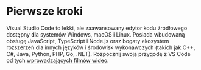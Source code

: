 # Pierwsze kroki

Visual Studio Code to lekki, ale zaawansowany edytor kodu źródłowego dostępny dla systemów Windows, macOS i Linux. Posiada wbudowaną obsługę JavaScript, TypeScript i Node.js oraz bogaty ekosystem rozszerzeń dla innych języków i środowisk wykonawczych (takich jak C++, C#, Java, Python, PHP, Go, .NET). Rozpocznij swoją przygodę z VS Code od tych [wprowadzających filmów wideo](https://code.visualstudio.com/docs/getstarted/introvideos).
